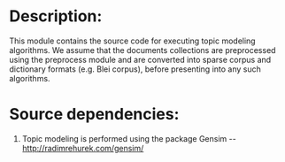 Description: 
============

This module contains the source code for executing topic modeling algorithms. We assume that the documents collections are preprocessed using the preprocess module and are converted into sparse corpus and dictionary formats (e.g. Blei corpus), before presenting into any such algorithms.

Source dependencies: 
====================

1. Topic modeling is performed using the package Gensim -- http://radimrehurek.com/gensim/ 
